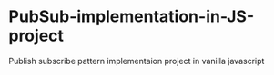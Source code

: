# PubSub-implementation-in-JS-project
Publish subscribe pattern implementaion project in vanilla javascript
